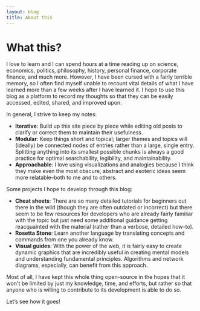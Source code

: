 ```yaml
---
layout: blog
title: About this
---
```

<h1 class="post-title">What this?</h1>

I love to learn and I can spend hours at a time reading up on science, economics, politics, philosophy, history, personal finance, corporate finance, and much more. However, I have been cursed with a fairly terrible memory, so I often find myself unable to recount vital details of what I have learned more than a few weeks after I have learned it. I hope to use this blog as a platform to record my thoughts so that they can be easily accessed, edited, shared, and improved upon.

In general, I strive to keep my notes:

* __Iterative__: Build up this site piece by piece while editing old posts to clarify or correct them to maintain their usefulness.
* __Modular__: Keep things short and topical; larger themes and topics will (ideally) be connected nodes of entries rather than a large, single entry. Splitting anything into its smallest possible chunks is always a good practice for optimal searchability, legibility, and maintainability.
* __Approachable__: I love using visualizations and analogies because I think they make even the most obscure, abstract and esoteric ideas seem more relatable–both to me and to others.

Some projects I hope to develop through this blog:

* __Cheat sheets__: There are so many detailed tutorials for beginners out there in the wild (though they are often outdated or incorrect) but there seem to be few resources for developers who are already fairly familiar with the topic but just need some additional guidance getting reacquainted with the material (rather than a verbose, detailed how-to).
* __Rosetta Stone__: Learn another language by translating concepts and commands from one you already know.
* __Visual guides__: With the power of the web, it is fairly easy to create dynamic graphics that are incredibly useful in creating mental models and understanding fundamental principles. Algorithms and network diagrams, especially, can benefit from this approach.

Most of all, I have kept this whole thing open-source in the hopes that it won't be limited by just my knowledge, time, and efforts, but rather so that anyone who is willing to contribute to its development is able to do so.

Let’s see how it goes!
